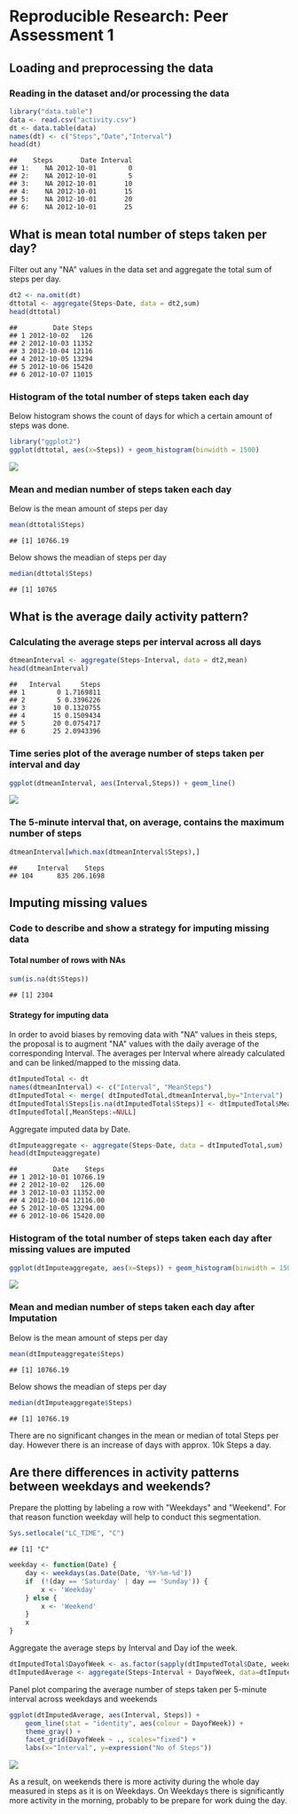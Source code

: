 # Reproducible Research: Peer Assessment 1


## Loading and preprocessing the data  

### Reading in the dataset and/or processing the data  

```r
library("data.table")
data <- read.csv("activity.csv")
dt <- data.table(data)
names(dt) <- c("Steps","Date","Interval")
head(dt)
```

```
##    Steps       Date Interval
## 1:    NA 2012-10-01        0
## 2:    NA 2012-10-01        5
## 3:    NA 2012-10-01       10
## 4:    NA 2012-10-01       15
## 5:    NA 2012-10-01       20
## 6:    NA 2012-10-01       25
```

## What is mean total number of steps taken per day?
Filter out any "NA" values in the data set and aggregate the total sum of steps per day.  

```r
dt2 <- na.omit(dt)
dttotal <- aggregate(Steps~Date, data = dt2,sum)
head(dttotal)
```

```
##         Date Steps
## 1 2012-10-02   126
## 2 2012-10-03 11352
## 3 2012-10-04 12116
## 4 2012-10-05 13294
## 5 2012-10-06 15420
## 6 2012-10-07 11015
```

### Histogram of the total number of steps taken each day
Below histogram shows the count of days for which a certain amount of steps was done.


```r
library("ggplot2")
ggplot(dttotal, aes(x=Steps)) + geom_histogram(binwidth = 1500)
```

![](PA1_template_files/figure-html/unnamed-chunk-3-1.png)<!-- -->

### Mean and median number of steps taken each day

Below is the mean amount of steps per day

```r
mean(dttotal$Steps)
```

```
## [1] 10766.19
```

Below shows the meadian of steps per day


```r
median(dttotal$Steps)
```

```
## [1] 10765
```

## What is the average daily activity pattern?


### Calculating the average steps per interval across all days

```r
dtmeanInterval <- aggregate(Steps~Interval, data = dt2,mean)
head(dtmeanInterval)
```

```
##   Interval     Steps
## 1        0 1.7169811
## 2        5 0.3396226
## 3       10 0.1320755
## 4       15 0.1509434
## 5       20 0.0754717
## 6       25 2.0943396
```

### Time series plot of the average number of steps taken per interval and day


```r
ggplot(dtmeanInterval, aes(Interval,Steps)) + geom_line() 
```

![](PA1_template_files/figure-html/unnamed-chunk-7-1.png)<!-- -->

### The 5-minute interval that, on average, contains the maximum number of steps


```r
dtmeanInterval[which.max(dtmeanInterval$Steps),]
```

```
##     Interval    Steps
## 104      835 206.1698
```

## Imputing missing values

### Code to describe and show a strategy for imputing missing data
#### Total number of rows with NAs


```r
sum(is.na(dt$Steps))
```

```
## [1] 2304
```

#### Strategy for imputing data
In order to avoid biases by removing data with "NA" values in theis steps, the proposal is to augment "NA" values with the daily average of the corresponding Interval.  The averages per Interval where already calculated and can be linked/mapped to the missing data.


```r
dtImputedTotal <- dt
names(dtmeanInterval) <- c("Interval", "MeanSteps")
dtImputedTotal <- merge( dtImputedTotal,dtmeanInterval,by="Interval")
dtImputedTotal$Steps[is.na(dtImputedTotal$Steps)] <- dtImputedTotal$MeanSteps[is.na(dtImputedTotal$Steps)]
dtImputedTotal[,MeanSteps:=NULL]
```
 
Aggregate imputed data by Date.  

```r
dtImputeaggregate <- aggregate(Steps~Date, data = dtImputedTotal,sum)
head(dtImputeaggregate)
```

```
##         Date    Steps
## 1 2012-10-01 10766.19
## 2 2012-10-02   126.00
## 3 2012-10-03 11352.00
## 4 2012-10-04 12116.00
## 5 2012-10-05 13294.00
## 6 2012-10-06 15420.00
```

### Histogram of the total number of steps taken each day after missing values are imputed


```r
ggplot(dtImputeaggregate, aes(x=Steps)) + geom_histogram(binwidth = 1500)
```

![](PA1_template_files/figure-html/unnamed-chunk-12-1.png)<!-- -->

### Mean and median number of steps taken each day after Imputation

Below is the mean amount of steps per day

```r
mean(dtImputeaggregate$Steps)
```

```
## [1] 10766.19
```

Below shows the meadian of steps per day


```r
median(dtImputeaggregate$Steps)
```

```
## [1] 10766.19
```

There are no significant changes in the mean or median of total Steps per day.  However there is an  increase of days with approx. 10k Steps a day. 

## Are there differences in activity patterns between weekdays and weekends?

Prepare the plotting by labeling a row with "Weekdays" and "Weekend". For that reason function weekday will help to conduct this segmentation.


```r
Sys.setlocale("LC_TIME", "C")
```

```
## [1] "C"
```

```r
weekday <- function(Date) {
    day <- weekdays(as.Date(Date, '%Y-%m-%d'))
    if  (!(day == 'Saturday' | day == 'Sunday')) {
        x <- 'Weekday'
    } else {
        x <- 'Weekend'
    }
    x
}
```

Aggregate the average steps by Interval and Day iof the week. 


```r
dtImputedTotal$DayofWeek <- as.factor(sapply(dtImputedTotal$Date, weekday))
dtImputedAverage <- aggregate(Steps~Interval + DayofWeek, data=dtImputedTotal, mean)
```
    
Panel plot comparing the average number of steps taken per 5-minute interval across weekdays and weekends


```r
ggplot(dtImputedAverage, aes(Interval, Steps)) +
    geom_line(stat = "identity", aes(colour = DayofWeek)) +
    theme_gray() +
    facet_grid(DayofWeek ~ ., scales="fixed") +
    labs(x="Interval", y=expression("No of Steps")) 
```

![](PA1_template_files/figure-html/unnamed-chunk-17-1.png)<!-- -->

As a result, on weekends there is more activity during the whole day measured in steps as it is on Weekdays.  On Weekdays there is significantly more activity in the morning, probably to be prepare for work duing the day.
